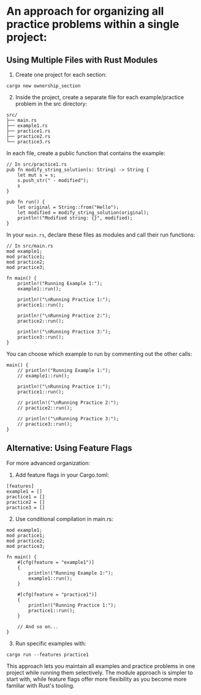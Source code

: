 # An approach for organizing all practice problems within a single project:

## Using Multiple Files with Rust Modules

1. Create one project for each section:

```cargo new ownership_section```

2. Inside the project, create a separate file for each example/practice problem in the src directory:

```
src/
├── main.rs
├── example1.rs
├── practice1.rs
├── practice2.rs
└── practice3.rs
```

In each file, create a public function that contains the example:

```
// In src/practice1.rs
pub fn modify_string_solution(s: String) -> String {
    let mut s = s;
    s.push_str(" - modified");
    s
}

pub fn run() {
    let original = String::from("Hello");
    let modified = modify_string_solution(original);
    println!("Modified string: {}", modified);
}
```

In your ```main.rs```, declare these files as modules and call their run functions:

```
// In src/main.rs
mod example1;
mod practice1;
mod practice2;
mod practice3;

fn main() {
    println!("Running Example 1:");
    example1::run();
    
    println!("\nRunning Practice 1:");
    practice1::run();
    
    println!("\nRunning Practice 2:");
    practice2::run();
    
    println!("\nRunning Practice 3:");
    practice3::run();
}
```

You can choose which example to run by commenting out the other calls:

```
main() {
    // println!("Running Example 1:");
    // example1::run();
    
    println!("\nRunning Practice 1:");
    practice1::run();
    
    // println!("\nRunning Practice 2:");
    // practice2::run();
    
    // println!("\nRunning Practice 3:");
    // practice3::run();
}
```

## Alternative: Using Feature Flags

For more advanced organization:

1. Add feature flags in your Cargo.toml:
```
[features]
example1 = []
practice1 = []
practice2 = []
practice3 = []
```
2. Use conditional compilation in main.rs:

```
mod example1;
mod practice1;
mod practice2;
mod practice3;

fn main() {
    #[cfg(feature = "example1")]
    {
        println!("Running Example 1:");
        example1::run();
    }
    
    #[cfg(feature = "practice1")]
    {
        println!("Running Practice 1:");
        practice1::run();
    }
    
    // And so on...
}
```

3. Run specific examples with:

```cargo run --features practice1```

This approach lets you maintain all examples and practice problems in one project while running them selectively. The module approach is simpler to start with, while feature flags offer more flexibility as you become more familiar with Rust's tooling.